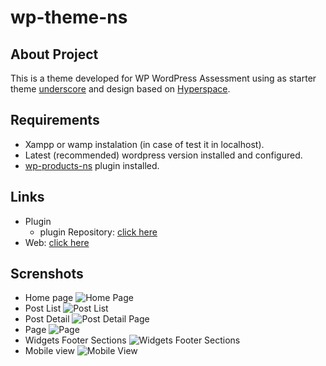 # wp-theme-ns

## About Project

This is a theme developed for WP WordPress Assessment using as starter theme [underscore](https://underscores.me/) and design based on [Hyperspace](https://html5up.net/hyperspace).

## Requirements

- Xampp or wamp instalation (in case of test it in localhost).
- Latest (recommended) wordpress version installed and configured.
- [wp-products-ns](https://github.com/rjcd95/wp-products-ns/) plugin installed.

## Links
* Plugin
  * plugin Repository: [click here](wp-products-ns)
* Web: [click here](http://ns-test.azurewebsites.net)

## Screnshots
  * Home page
  ![Home Page](https://i.ibb.co/d4TfF92/Home.png)
  * Post List
  ![Post List](https://i.ibb.co/dcgqVPM/Post-List.png)
  * Post Detail
  ![Post Detail Page](https://i.ibb.co/ccjMRMV/Post-Detail.png)
  * Page 
  ![Page](https://i.ibb.co/CwjYH0H/Page.png)
  * Widgets Footer Sections
  ![Widgets Footer Sections](https://i.ibb.co/wYML6kB/Widget-footer-section.png)
  * Mobile view
  ![Mobile View](https://i.ibb.co/RT4KFTD/Mobile-View.png)
